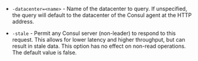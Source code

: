* `-datacenter=<name>` - Name of the datacenter to query. If unspecified, the
  query will default to the datacenter of the Consul agent at the HTTP address.

* `-stale` - Permit any Consul server (non-leader) to respond to this request.
  This allows for lower latency and higher throughput, but can result in stale
  data. This option has no effect on non-read operations. The default value is
  false.

